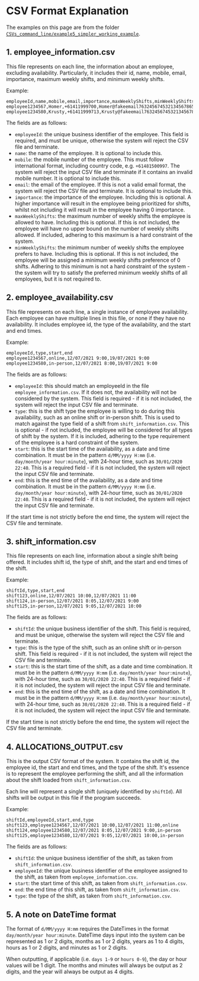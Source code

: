 # CSV Format Explanation

The examples on this page are from the folder [`CSVs_command_line/example5_simpler_working_example`](CSVs_command_line/example5_simpler_working_example).

## 1. employee_information.csv

This file represents on each line, the information about an employee, excluding availability. Particularly, it includes their id, name, mobile, email, importance, maximum weekly shifts, and minimum weekly shifts.

Example:

```
employeeId,name,mobile,email,importance,maxWeeklyShifts,minWeeklyShifts
employee1234567,Homer,+61411999700,Homer@fakeemail7632456745321345678654321345.com,13,5,1
employee1234580,Krusty,+61411999713,Krusty@fakeemail7632456745321345678654321345.com,5,,
```

The fields are as follows:
* `employeeId`: the unique business identifier of the employee. This field is required, and must be unique, otherwise the system will reject the CSV file and terminate.
* `name`: the name of the employee. It is optional to include this.
* `mobile`: the mobile number of the employee. This must follow international format, including country code, e.g. `+61481500997`. The system will reject the input CSV file and terminate if it contains an invalid mobile number. It is optional to include this.
* `email`: the email of the employee. If this is not a valid email format, the system will reject the CSV file and terminate. It is optional to include this.
* `importance`: the importance of the employee. Including this is optional. A higher importance will result in the employee being prioritized for shifts, whilst not including it will result in the employee having 0 importance.
* `maxWeeklyShifts`: the maximum number of weekly shifts the employee is allowed to have. Including this is optional. If this is not included, the employee will have no upper bound on the number of weekly shifts allowed. If included, adhering to this maximum is a hard constraint of the system.
* `minWeeklyShifts`: the minimum number of weekly shifts the employee prefers to have. Including this is optional. If this is not included, the employee will be assigned a minimum weekly shifts preference of 0 shifts. Adhering to this minimum is not a hard constraint of the system - the system will try to satisfy the preferred minimum weekly shifts of all employees, but it is not required to.

## 2. employee_availability.csv

This file represents on each line, a single instance of employee availability. Each employee can have multiple lines in this file, or none if they have no availability. It includes employee id, the type of the availability, and the start and end times.

Example:

```
employeeId,type,start,end
employee1234567,online,12/07/2021 9:00,19/07/2021 9:00
employee1234580,in-person,12/07/2021 8:00,19/07/2021 9:00
```

The fields are as follows:
* `employeeId`: this should match an employeeId in the file `employee_information.csv`. If it does not, the availability will not be considered by the system. This field is required - if it is not included, the system will reject the input CSV file and terminate.
* `type`: this is the shift type the employee is willing to do during this availability, such as an online shift or in-person shift. This is used to match against the type field of a shift from `shift_information.csv`. This is optional - if not included, the employee will be considered for all types of shift by the system. If it is included, adhering to the type requirement of the employee is a hard constraint of the system.
* `start`: this is the start time of the availability, as a date and time combination. It must be in the pattern `d/MM/yyyy H:mm` (i.e. `day/month/year hour:minute`), with 24-hour time, such as `30/01/2020 22:40`. This is a required field - if it is not included, the system will reject the input CSV file and terminate.
* `end`: this is the end time of the availability, as a date and time combination. It must be in the pattern `d/MM/yyyy H:mm` (i.e. `day/month/year hour:minute`), with 24-hour time, such as `30/01/2020 22:40`. This is a required field - if it is not included, the system will reject the input CSV file and terminate.

If the start time is not strictly before the end time, the system will reject the CSV file and terminate.

## 3. shift_information.csv

This file represents on each line, information about a single shift being offered. It includes shift id, the type of shift, and the start and end times of the shift.

Example:

```
shiftId,type,start,end
shift123,online,12/07/2021 10:00,12/07/2021 11:00
shift124,in-person,12/07/2021 8:05,12/07/2021 9:00
shift125,in-person,12/07/2021 9:05,12/07/2021 10:00
```

The fields are as follows:
* `shiftId`: the unique business identifier of the shift. This field is required, and must be unique, otherwise the system will reject the CSV file and terminate.
* `type`: this is the type of the shift, such as an online shift or in-person shift. This field is required - if it is not included, the system will reject the CSV file and terminate.
* `start`: this is the start time of the shift, as a date and time combination. It must be in the pattern `d/MM/yyyy H:mm` (i.e. `day/month/year hour:minute`), with 24-hour time, such as `30/01/2020 22:40`. This is a required field - if it is not included, the system will reject the input CSV file and terminate.
* `end`: this is the end time of the shift, as a date and time combination. It must be in the pattern `d/MM/yyyy H:mm` (i.e. `day/month/year hour:minute`), with 24-hour time, such as `30/01/2020 22:40`. This is a required field - if it is not included, the system will reject the input CSV file and terminate.

If the start time is not strictly before the end time, the system will reject the CSV file and terminate.

## 4. ALLOCATIONS_OUTPUT.csv

This is the output CSV format of the system. It contains the shift id, the employee id, the start and end times, and the type of the shift. It's essence is to represent the employee performing the shift, and all the information about the shift loaded from `shift_information.csv`.

Each line will represent a single shift (uniquely identified by `shiftId`). All shifts will be output in this file if the program succeeds.

Example:

```
shiftId,employeeId,start,end,type
shift123,employee1234567,12/07/2021 10:00,12/07/2021 11:00,online
shift124,employee1234580,12/07/2021 8:05,12/07/2021 9:00,in-person
shift125,employee1234580,12/07/2021 9:05,12/07/2021 10:00,in-person
```

The fields are as follows:
* `shiftId`: the unique business identifier of the shift, as taken from `shift_information.csv`.
* `employeeId`: the unique business identifier of the employee assigned to the shift, as taken from `employee_information.csv`.
* `start`: the start time of this shift, as taken from `shift_information.csv`.
* `end`: the end time of this shift, as taken from `shift_information.csv`.
* `type`: the type of the shift, as taken from `shift_information.csv`.

## 5. A note on DateTime format

The format of `d/MM/yyyy H:mm` requires the DateTimes in the format `day/month/year hour:minute`. DateTime days input into the system can be represented as 1 or 2 digits, months as 1 or 2 digits, years as 1 to 4 digits, hours as 1 or 2 digits, and minutes as 1 or 2 digits.

When outputting, if applicable (i.e. `days 1-9` or `hours 0-9`), the day or hour values will be 1 digit. The months and minutes will always be output as 2 digits, and the year will always be output as 4 digits.